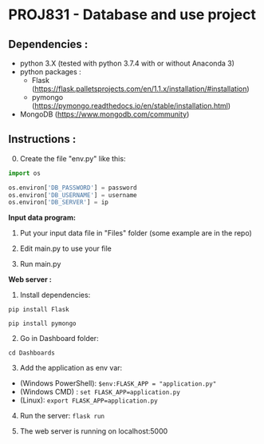 # PROJ831 - Database and use project

## Dependencies :

* python 3.X (tested with python 3.7.4 with or without Anaconda 3)
* python packages :
  * Flask (https://flask.palletsprojects.com/en/1.1.x/installation/#installation)
  * pymongo (https://pymongo.readthedocs.io/en/stable/installation.html)
* MongoDB (https://www.mongodb.com/community)

## Instructions :

0. Create the file "env.py" like this:
```python
import os

os.environ['DB_PASSWORD'] = password
os.environ['DB_USERNAME'] = username
os.environ['DB_SERVER'] = ip
```

**Input data program:**

1. Put your input data file in "Files" folder (some example are in the repo)

2. Edit main.py to use your file

3. Run main.py


**Web server :**
1. Install dependencies:

`pip install Flask`

`pip install pymongo`

2. Go in Dashboard folder:

`cd Dashboards`

3. Add the application as env var:
  * (Windows PowerShell): `$env:FLASK_APP = "application.py"`
  * (Windows CMD) : `set FLASK_APP=application.py`
  * (Linux): `export FLASK_APP=application.py`

4. Run the server:
`flask run`

5. The web server is running on localhost:5000

